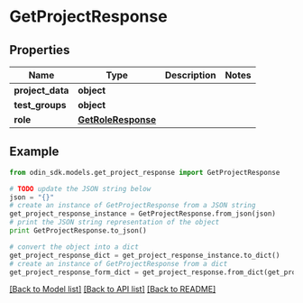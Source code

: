 # GetProjectResponse


## Properties

Name | Type | Description | Notes
------------ | ------------- | ------------- | -------------
**project_data** | **object** |  | 
**test_groups** | **object** |  | 
**role** | [**GetRoleResponse**](GetRoleResponse.md) |  | 

## Example

```python
from odin_sdk.models.get_project_response import GetProjectResponse

# TODO update the JSON string below
json = "{}"
# create an instance of GetProjectResponse from a JSON string
get_project_response_instance = GetProjectResponse.from_json(json)
# print the JSON string representation of the object
print GetProjectResponse.to_json()

# convert the object into a dict
get_project_response_dict = get_project_response_instance.to_dict()
# create an instance of GetProjectResponse from a dict
get_project_response_form_dict = get_project_response.from_dict(get_project_response_dict)
```
[[Back to Model list]](../README.md#documentation-for-models) [[Back to API list]](../README.md#documentation-for-api-endpoints) [[Back to README]](../README.md)


